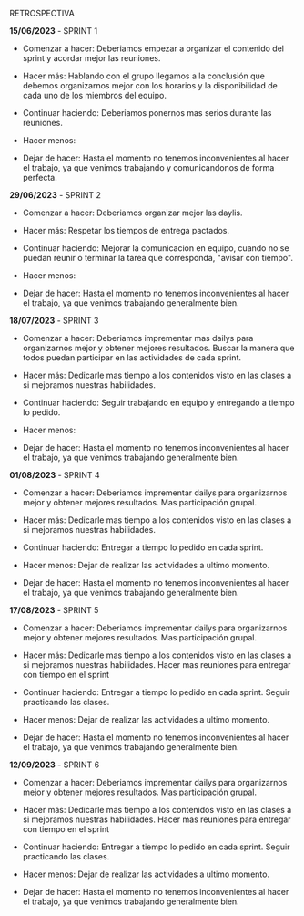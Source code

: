 RETROSPECTIVA

**15/06/2023** - SPRINT 1

- Comenzar a hacer: Deberiamos empezar a organizar el contenido del sprint y acordar mejor las reuniones.

- Hacer más: Hablando con el grupo llegamos a la conclusión que debemos organizarnos mejor con los horarios y la disponibilidad de cada uno de los miembros del equipo.

- Continuar haciendo: Deberiamos ponernos mas serios durante las reuniones.

- Hacer menos:

- Dejar de hacer: Hasta el momento no tenemos inconvenientes al hacer el trabajo, ya que venimos trabajando y comunicandonos de forma perfecta.

**29/06/2023** - SPRINT 2

- Comenzar a hacer: Deberiamos organizar mejor las daylis.

- Hacer más: Respetar los tiempos de entrega pactados.

- Continuar haciendo: Mejorar la comunicacion en equipo, cuando no se puedan reunir o terminar la tarea que corresponda, "avisar con tiempo".

- Hacer menos:

- Dejar de hacer: Hasta el momento no tenemos inconvenientes al hacer el trabajo, ya que venimos trabajando generalmente bien. 

**18/07/2023** - SPRINT 3

- Comenzar a hacer: Deberiamos imprementar mas dailys para organizarnos mejor y obtener mejores resultados. Buscar la manera que todos puedan participar en las actividades de cada sprint.

- Hacer más: Dedicarle mas tiempo a los contenidos visto en las clases a si mejoramos nuestras habilidades.

- Continuar haciendo: Seguir trabajando en equipo y entregando a tiempo lo pedido. 

- Hacer menos: 

- Dejar de hacer: Hasta el momento no tenemos inconvenientes al hacer el trabajo, ya que venimos trabajando generalmente bien.

**01/08/2023** - SPRINT 4

- Comenzar a hacer: Deberiamos imprementar dailys para organizarnos mejor y obtener mejores resultados. Mas participación grupal.

- Hacer más: Dedicarle mas tiempo a los contenidos visto en las clases a si mejoramos nuestras habilidades.

- Continuar haciendo: Entregar a tiempo lo pedido en cada sprint.

- Hacer menos: Dejar de realizar las actividades a ultimo momento. 

- Dejar de hacer: Hasta el momento no tenemos inconvenientes al hacer el trabajo, ya que venimos trabajando generalmente bien.


**17/08/2023** - SPRINT 5

- Comenzar a hacer: Deberiamos imprementar dailys para organizarnos mejor y obtener mejores resultados. Mas participación grupal.

- Hacer más: Dedicarle mas tiempo a los contenidos visto en las clases a si mejoramos nuestras habilidades. Hacer mas reuniones para entregar con tiempo en el sprint

- Continuar haciendo: Entregar a tiempo lo pedido en cada sprint. Seguir practicando las clases.

- Hacer menos:  Dejar de realizar las actividades a ultimo momento.

- Dejar de hacer: Hasta el momento no tenemos inconvenientes al hacer el trabajo, ya que venimos trabajando generalmente bien.

**12/09/2023** - SPRINT 6

- Comenzar a hacer: Deberiamos imprementar dailys para organizarnos mejor y obtener mejores resultados. Mas participación grupal.

- Hacer más: Dedicarle mas tiempo a los contenidos visto en las clases a si mejoramos nuestras habilidades. Hacer mas reuniones para entregar con tiempo en el sprint

- Continuar haciendo: Entregar a tiempo lo pedido en cada sprint. Seguir practicando las clases.

- Hacer menos:  Dejar de realizar las actividades a ultimo momento.

- Dejar de hacer: Hasta el momento no tenemos inconvenientes al hacer el trabajo, ya que venimos trabajando generalmente bien.

